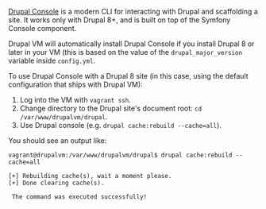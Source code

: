 [Drupal Console](http://drupalconsole.com/) is a modern CLI for interacting with Drupal and scaffolding a site. It works only with Drupal 8+, and is built on top of the Symfony Console component.

Drupal VM will automatically install Drupal Console if you install Drupal 8 or later in your VM (this is based on the value of the `drupal_major_version` variable inside `config.yml`.

To use Drupal Console with a Drupal 8 site (in this case, using the default configuration that ships with Drupal VM):

  1. Log into the VM with `vagrant ssh`.
  2. Change directory to the Drupal site's document root: `cd /var/www/drupalvm/drupal`.
  3. Use Drupal console (e.g. `drupal cache:rebuild --cache=all`).

You should see an output like:

```
vagrant@drupalvm:/var/www/drupalvm/drupal$ drupal cache:rebuild --cache=all

[+] Rebuilding cache(s), wait a moment please.
[+] Done clearing cache(s).

 The command was executed successfully!
```